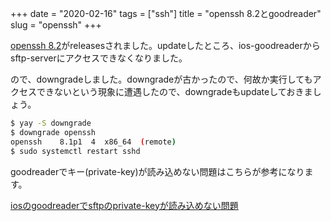 +++
date = "2020-02-16"
tags = ["ssh"]
title = "openssh 8.2とgoodreader"
slug = "openssh"
+++

[openssh 8.2](https://www.openssh.com/txt/release-8.2)がreleasesされました。updateしたところ、ios-goodreaderからsftp-serverにアクセスできなくなりました。

ので、downgradeしました。downgradeが古かったので、何故か実行してもアクセスできないという現象に遭遇したので、downgradeもupdateしておきましょう。

```sh
$ yay -S downgrade
$ downgrade openssh
openssh    8.1p1  4  x86_64  (remote)
$ sudo systemctl restart sshd
```

goodreaderでキー(private-key)が読み込めない問題はこちらが参考になります。

[iosのgoodreaderでsftpのprivate-keyが読み込めない問題](/blog/post/2020/01/26/goodreader/)

